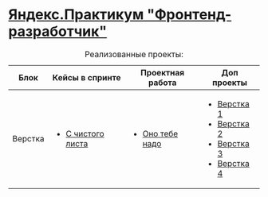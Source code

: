 <!DOCTYPE html>
<html>
  <head>
    <meta charset="utf-8" />
  </head>
  <body>
    <h1>
      <a href="https://praktikum.yandex.ru/frontend-developer/" target="_blank"
        >Яндекс.Практикум "Фронтенд-разработчик"</a
      >
    </h1>
    <table>
      <caption>
        Реализованные проекты:
      </caption>
      <thead>
        <tr>
          <th>Блок</th>
          <th>Кейсы в спринте</th>
          <th>Проектная работа</th>
          <th>Доп проекты</th>
        </tr>
      </thead>
      <tbody>
        <tr>
          <td>Верстка</td>
          <td>
            <ul>
              <li><a href="#">С чистого листа</a></li>
            </ul>
          </td>
          <td>
            <ul>
              <li><a href="#">Оно тебе надо</a></li>
            </ul>
          </td>
          <td>
            <ul>
              <li><a href="#">Верстка 1</a></li>
              <li><a href="#">Верстка 2</a></li>
              <li><a href="#">Верстка 3</a></li>
              <li><a href="#">Верстка 4</a></li>
            </ul>
          </td>
        </tr>
      </tbody>
    </table>
  </body>
</html>
